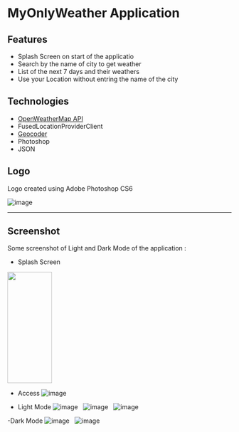 # MyOnlyWeather Application


## Features
 - Splash Screen on start of the applicatio
 - Search by the name of city to get weather 
 - List of the next 7 days and their weathers
 - Use your Location without entring the name of the city

## Technologies

- [OpenWeatherMap API](https://openweathermap.org/guide)
- FusedLocationProviderClient
- [Geocoder](https://developers.google.com/maps/documentation/javascript/reference/geocoder)
- Photoshop
- JSON

## Logo
Logo created using Adobe Photoshop CS6

![image](https://github.com/tahajadid/MyOnlyWeather/blob/master/Img/MOW%20Logo.png) &nbsp;

---

## Screenshot

Some screenshot of Light and Dark Mode of the application :

- Splash Screen 
<img src="https://github.com/tahajadid/MyOnlyWeather/blob/master/Img/splash.jpg" width="100" height="250">

- Access
![image](https://github.com/tahajadid/MyOnlyWeather/blob/master/Img/access.jpg) &nbsp;

- Light Mode
![image](https://github.com/tahajadid/MyOnlyWeather/blob/master/Img/light01.jpg) &nbsp;
![image](https://github.com/tahajadid/MyOnlyWeather/blob/master/Img/light02.jpg) &nbsp;
![image](https://github.com/tahajadid/MyOnlyWeather/blob/master/Img/light03.jpg) &nbsp;

-Dark Mode
![image](https://github.com/tahajadid/MyOnlyWeather/blob/master/Img/dark01.jpg) &nbsp;
![image](https://github.com/tahajadid/MyOnlyWeather/blob/master/Img/dark02.jpg) &nbsp;

